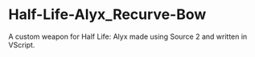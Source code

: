 # Half-Life-Alyx_Recurve-Bow
A custom weapon for Half Life: Alyx made using Source 2 and written in VScript.
